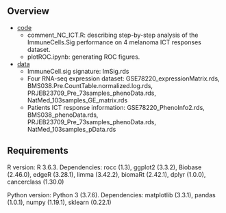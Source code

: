 ## Overview

* [code](https://github.com/xmuyulab/ImmuneCellsSig_Comment/code)
    - comment_NC_ICT.R: describing step-by-step analysis of the ImmuneCells.Sig performance on 4 melanoma ICT responses dataset. 
    - plotROC.ipynb: generating ROC figures. 
* [data](https://github.com/xmuyulab/ImmuneCellsSig_Comment/data)
    - ImmuneCell.sig signature: ImSig.rds
    - Four RNA-seq expression dataset: GSE78220_expressionMatrix.rds, BMS038.Pre.CountTable.normalized.log.rds, PRJEB23709_Pre_73samples_phenoData.rds, NatMed_103samples_GE_matrix.rds
    - Patients ICT response information: GSE78220_PhenoInfo2.rds, BMS038_phenoData.rds, PRJEB23709_Pre_73samples_phenoData.rds, NatMed_103samples_pData.rds
    
## Requirements
R version: R 3.6.3.
Dependencies: rocc (1.3), ggplot2 (3.3.2), Biobase (2.46.0), edgeR (3.28.1), limma (3.42.2), biomaRt (2.42.1), dplyr (1.0.0), cancerclass (1.30.0)

Python version: Python 3 (3.7.6). 
Dependencies: matplotlib (3.3.1), pandas (1.0.1), numpy (1.19.1), sklearn (0.22.1) 
